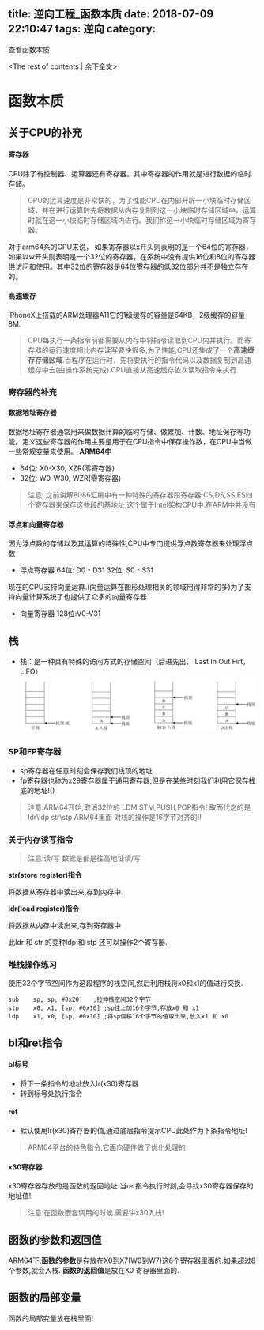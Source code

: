 title: 逆向工程_函数本质
date: 2018-07-09 22:10:47
tags: 逆向
category:
---

查看函数本质
<!-- more -->
<The rest of contents | 余下全文\>

# 函数本质

## 关于CPU的补充
#### 寄存器
CPU除了有控制器、运算器还有寄存器。其中寄存器的作用就是进行数据的临时存储。
>CPU的运算速度是非常快的，为了性能CPU在内部开辟一小块临时存储区域，并在进行运算时先将数据从内存复制到这一小块临时存储区域中，运算时就在这一小快临时存储区域内进行。我们称这一小块临时存储区域为寄存器。

对于arm64系的CPU来说， 如果寄存器以x开头则表明的是一个64位的寄存器，如果以w开头则表明是一个32位的寄存器，在系统中没有提供16位和8位的寄存器供访问和使用。其中32位的寄存器是64位寄存器的低32位部分并不是独立存在的。

#### 高速缓存
iPhoneX上搭载的ARM处理器A11它的1级缓存的容量是64KB，2级缓存的容量8M.
>CPU每执行一条指令前都需要从内存中将指令读取到CPU内并执行。而寄存器的运行速度相比内存读写要快很多,为了性能,CPU还集成了一个**高速缓存存储区域**.当程序在运行时，先将要执行的指令代码以及数据复制到高速缓存中去(由操作系统完成).CPU直接从高速缓存依次读取指令来执行.



### 寄存器的补充
#### 数据地址寄存器
数据地址寄存器通常用来做数据计算的临时存储、做累加、计数、地址保存等功能。定义这些寄存器的作用主要是用于在CPU指令中保存操作数，在CPU中当做一些常规变量来使用。
**ARM64中**

* 64位: X0-X30, XZR(零寄存器)
* 32位: W0-W30, WZR(零寄存器)

> 注意:
> 之前讲解8086汇编中有一种特殊的寄存器段寄存器:CS,DS,SS,ES四个寄存器来保存这些段的基地址,这个属于Intel架构CPU中.在ARM中并没有

#### 浮点和向量寄存器
因为浮点数的存储以及其运算的特殊性,CPU中专门提供浮点数寄存器来处理浮点数

* 浮点寄存器 64位: D0 - D31  32位: S0 - S31

现在的CPU支持向量运算.(向量运算在图形处理相关的领域用得非常的多)为了支持向量计算系统了也提供了众多的向量寄存器.

* 向量寄存器 128位:V0-V31


## 栈

* 栈：是一种具有特殊的访问方式的存储空间（后进先出， Last In Out Firt，LIFO）
![](逆向工程-函数本质/15193997917344/15193998892055.jpg)





### SP和FP寄存器
* sp寄存器在任意时刻会保存我们栈顶的地址.
* fp寄存器也称为x29寄存器属于通用寄存器,但是在某些时刻我们利用它保存栈底的地址!()

 > 注意:ARM64开始,取消32位的 LDM,STM,PUSH,POP指令! 取而代之的是ldr\ldp  str\stp
 > ARM64里面 对栈的操作是16字节对齐的!!




### 关于内存读写指令
>注意:读/写 数据是都是往高地址读/写

**str(store register)指令**

将数据从寄存器中读出来,存到内存中.

**ldr(load register)指令**

将数据从内存中读出来,存到寄存器中

此ldr 和 str 的变种ldp 和 stp 还可以操作2个寄存器.

### 堆栈操作练习
使用32个字节空间作为这段程序的栈空间,然后利用栈将x0和x1的值进行交换.

```
sub    sp, sp, #0x20	;拉伸栈空间32个字节
stp    x0, x1, [sp, #0x10] ;sp往上加16个字节,存放x0 和 x1
ldp    x1, x0, [sp, #0x10] ;将sp偏移16个字节的值取出来,放入x1 和 x0
```

## bl和ret指令
#### bl标号

* 将下一条指令的地址放入lr(x30)寄存器
* 转到标号处执行指令

#### ret

* 默认使用lr(x30)寄存器的值,通过底层指令提示CPU此处作为下条指令地址!

>ARM64平台的特色指令,它面向硬件做了优化处理的

#### x30寄存器
x30寄存器存放的是函数的返回地址.当ret指令执行时刻,会寻找x30寄存器保存的地址值!

>注意:在函数嵌套调用的时候.需要讲x30入栈!


## 函数的参数和返回值
ARM64下,**函数的参数**是存放在X0到X7(W0到W7)这8个寄存器里面的.如果超过8个参数,就会入栈.
**函数的返回值**是放在X0 寄存器里面的.


## 函数的局部变量
函数的局部变量放在栈里面!
